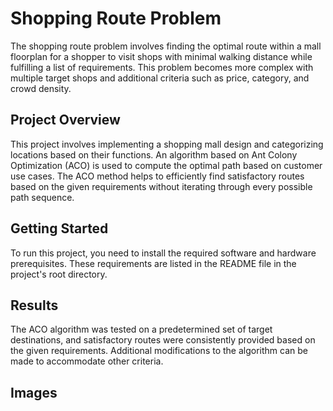 # Shopping Route Problem

The shopping route problem involves finding the optimal route within a mall floorplan for a shopper to visit shops with minimal walking distance while fulfilling a list of requirements. This problem becomes more complex with multiple target shops and additional criteria such as price, category, and crowd density.

## Project Overview

This project involves implementing a shopping mall design and categorizing locations based on their functions. An algorithm based on Ant Colony Optimization (ACO) is used to compute the optimal path based on customer use cases. The ACO method helps to efficiently find satisfactory routes based on the given requirements without iterating through every possible path sequence.

## Getting Started

To run this project, you need to install the required software and hardware prerequisites. These requirements are listed in the README file in the project's root directory.

## Results

The ACO algorithm was tested on a predetermined set of target destinations, and satisfactory routes were consistently provided based on the given requirements. Additional modifications to the algorithm can be made to accommodate other criteria. 

## Images
